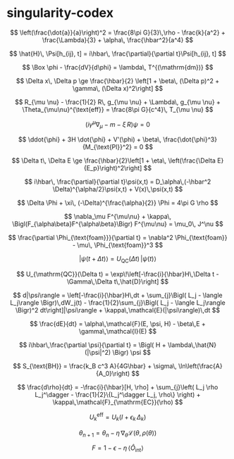 # singularity-codex

$$
\left(\frac{\dot{a}}{a}\right)^2 = \frac{8\pi G}{3}\,\rho - \frac{k}{a^2} + \frac{\Lambda}{3} + \alpha\, \frac{\hbar^2}{a^4}
$$

$$
\hat{H}\, \Psi[h_{ij}, t] = i\hbar\, \frac{\partial}{\partial t}\Psi[h_{ij}, t]
$$

$$
\Box \phi - \frac{dV}{d\phi} = \lambda\, T^{(\mathrm{dm})}
$$

$$
\Delta x\, \Delta p \ge \frac{\hbar}{2} \left[1 + \beta\, (\Delta p)^2 + \gamma\, (\Delta x)^2\right]
$$

$$
R_{\mu \nu} - \frac{1}{2} R\, g_{\mu \nu} + \Lambda\, g_{\mu \nu} + \Theta_{\mu\nu}^{\text{eff}} = \frac{8\pi G}{c^4}\, T_{\mu \nu}
$$

$$
\left(i\gamma^\mu \nabla_\mu - m - \xi\, R \right)\psi = 0
$$

$$
\ddot{\phi} + 3H \dot{\phi} + V'(\phi) + \beta\, \frac{\dot{\phi}^3}{M_{\text{Pl}}^2} = 0
$$

$$
\Delta t\, \Delta E \ge \frac{\hbar}{2}\left[1 + \eta\, \left(\frac{\Delta E}{E_p}\right)^2\right]
$$

$$
i\hbar\, \frac{\partial}{\partial t}\psi(x,t) = D_\alpha\,(-\hbar^2 \Delta)^{\alpha/2}\psi(x,t) + V(x)\,\psi(x,t)
$$

$$
\Delta \Phi + \xi\, (-\Delta)^{\frac{\alpha}{2}} \Phi = 4\pi G \rho
$$

$$
\nabla_\mu F^{\mu\nu} + \kappa\, \Bigl(F_{\alpha\beta}F^{\alpha\beta}\Bigr) F^{\mu\nu} = \mu_0\, J^\nu
$$

$$
\frac{\partial \Phi_{\text{foam}}}{\partial t} = \nabla^2 \Phi_{\text{foam}} - \mu\, \Phi_{\text{foam}}^3
$$

$$
|\psi(t+\Delta t)\rangle = U_{\mathrm{QC}}(\Delta t)\,|\psi(t)\rangle
$$

$$
U_{\mathrm{QC}}(\Delta t) = \exp\!\left[-\frac{i}{\hbar}H\,\Delta t - \Gamma\,\Delta t\,\hat{D}\right]
$$

$$
d|\psi\rangle = \left[-\frac{i}{\hbar}H\,dt + \sum_{j}\Bigl( L_j - \langle L_j\rangle \Bigr)\,dW_j(t) - \frac{1}{2}\sum_{j}\Bigl( L_j - \langle L_j\rangle \Bigr)^2 dt\right]|\psi\rangle + \kappa\,\mathcal{E}(|\psi\rangle)\,dt
$$

$$
\frac{dE}{dt} = \alpha\,\mathcal{F}(E, \psi, H) - \beta\,E + \gamma\,\mathcal{I}(E)
$$

$$
i\hbar\,\frac{\partial \psi}{\partial t} = \Bigl( H + \lambda\,\hat{N}(|\psi|^2) \Bigr) \psi
$$

$$
S_{\text{BH}} = \frac{k_B c^3 A}{4G\hbar} + \sigma\, \ln\left(\frac{A}{A_0}\right)
$$

$$
\frac{d\rho}{dt} = -\frac{i}{\hbar}[H, \rho] + \sum_{j}\left( L_j \rho L_j^\dagger - \frac{1}{2}\{L_j^\dagger L_j, \rho\} \right) + \kappa\,\mathcal{F}_{\mathrm{EC}}(\rho)
$$

$$
U_k^{\text{eff}} = U_k \left( I + \epsilon_k\,\Delta_k \right)
$$

$$
\theta_{n+1} = \theta_n - \eta\,\nabla_{\theta} \mathcal{L}(\theta, \rho(\theta))
$$

$$
F = 1 - \epsilon - \eta\,\langle \hat{O}_{\mathrm{int}} \rangle
$$
